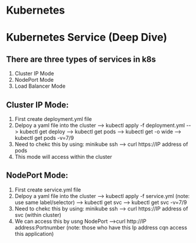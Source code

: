 # Kubernetes

# Kubernetes Service (Deep Dive)
## There are three types of services in k8s
1. Cluster IP Mode
2. NodePort Mode
3. Load Balancer Mode

## Cluster IP Mode:
  1. First create deployment.yml file
  2. Delpoy a yaml file into the cluster  --> kubectl apply -f deployment.yml  --> kubectl get deploy  --> kubectl get pods   --> kubectl get -o wide   --> kubectl get pods -v=7/9
  3. Need to chekc this by using:  minikube ssh  --> curl https://IP address of pods
  4. This mode will access within the cluster

## NodePort Mode:
  1. First create service.yml file
  2. Delpoy a yaml file into the cluster  --> kubectl apply -f service.yml (note: use same label/selector)  --> kubectl get svc  --> kubectl get svc -v=7/9
  3.  Need to chekc this by using:  minikube ssh  --> curl https://IP address of svc (within cluster)
  4.  We can access this by usng NodePort -->curl http://IP address:Portnumber (note: those who have this Ip address cqn access this application)
